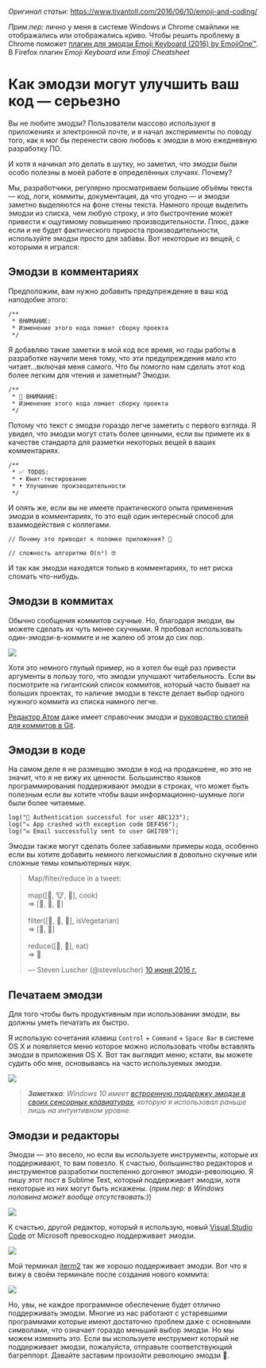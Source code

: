 *Оригинал статьи:* https://www.tjvantoll.com/2016/06/10/emoji-and-coding/

*Прим.пер:* лично у меня в системе Windows и Chrome смайлики не отображались или отображались криво. Чтобы решить проблему в Chrome поможет [плагин для эмодзи Emoji Keyboard (2016) by EmojiOne™](https://chrome.google.com/webstore/detail/emoji-keyboard-2016-by-em/ipdjnhgkpapgippgcgkfcbpdpcgifncb/related). В Firefox плагин *Emoji Keyboard* или *Emoji Cheatsheet*

# Как эмодзи могут улучшить ваш код — серьезно

Вы не любите эмодзи? Пользователи массово используют в приложениях и электронной почте, и я начал эксперименты по поводу того, как я мог бы перенести свою любовь к эмодзи в мою ежедневную разработку ПО.

И хотя я начинал это делать в шутку, но заметил, что эмодзи были особо полезны в моей работе в определённых случаях. Почему?

Мы, разработчики, регулярно просматриваем большие объёмы текста — код, логи, коммиты, документация, да что угодно — и эмодзи заметно выделяются на фоне стены текста. Намного проще выделить эмодзи из списка, чем любую строку, и это быстрочтение может привести к ощутимому повышению производительности. Плюс, даже если и не будет фактического прироста производительности, используйте эмодзи просто для забавы. Вот некоторые из вещей, с которыми я игрался:

## Эмодзи в комментариях

Предположим, вам нужно добавить предупреждение в ваш код наподобие этого:

```
/**
 * ВНИМАНИЕ:
 * Изменение этого кода ломает сборку проекта
 */
 ```

Я добавляю такие заметки в мой код все время, но годы работы в разработке научили меня тому, что эти предупреждения мало кто читает...включая меня самого. Что бы помогло нам сделать этот код более легким для чтения и заметным? Эмодзи.

```
/**
 * 🚨 ВНИМАНИЕ:
 * Изменение этого кода ломает сборку проекта
 */
```

Потому что текст с эмодзи гораздо легче заметить с первого взгляда. Я увидел, что эмодзи могут стать более ценными, если вы примете их в качестве стандарта для разметки некоторых вещей в ваших комментариях.

```
/**
 * ✅ TODOS:
 * • Юнит-тестирование
 * • Улучшение производительности
 */
```

И опять же, если вы не имеете практического опыта применения эмодзи в комментариях, то это ещё один интересный способ для взаимодействия с коллегами.

```
// Почему это приводит к поломке приложения? 🤔
```

```
// сложность алгоритма O(n²) 🤓
```

И так как эмодзи находятся только в комментариях, то нет риска сломать что-нибудь.

## Эмодзи в коммитах

Обычно сообщения коммитов скучные. Но, благодаря эмодзи, вы можете сделать их чуть менее скучными. Я пробовал использовать один-эмодзи-в-коммите и не жалею об этом до сих пор.

![](https://d33wubrfki0l68.cloudfront.net/414900ac6c0d1a8853d7c01ae95e405a23eae735/91565/images/posts/2016-06-10/commit-messages.png)

Хотя это немного глупый пример, но я хотел бы ещё раз привести аргументы в пользу того, что эмодзи улучшают читабельность. Если вы посмотрите на гигантский список коммитов, который часто бывает на больших проектах, то наличие эмодзи в тексте делает выбор одного нужного коммита из списка намного легче.

[Редактор Атом](https://atom.io/) даже имеет справочник эмодзи и [руководство стилей для коммитов в Git](https://github.com/atom/atom/blob/master/CONTRIBUTING.md#git-commit-messages).

## Эмодзи в коде

На самом деле я не размещаю эмодзи в код на продакшене, но это не значит, что я не вижу их ценности. Большинство языков программирования поддерживают эмодзи в строках, что может быть полезным если вы хотите чтобы ваши информационно-шумные логи были более читаемые.

```
log("🔑 Authentication successful for user ABC123");
log("☠️ App crashed with exception code DEF456");
log("✉️ Email successfully sent to user GHI789");
```

Эмодзи также могут сделать более забавными примеры кода, особенно если вы хотите добавить немного легкомыслия в довольно скучные или сложные темы компьютерных наук.

<blockquote class="twitter-tweet" data-lang="ru"><p lang="en" dir="ltr">Map/filter/reduce in a tweet:<br><br>map([🌽, 🐮, 🐔], cook)<br>=&gt; [🍿, 🍔, 🍳]<br><br>filter([🍿, 🍔, 🍳], isVegetarian)<br>=&gt;  [🍿, 🍳]<br><br>reduce([🍿, 🍳], eat)<br>=&gt; 💩</p>&mdash; Steven Luscher (@steveluscher) <a href="https://twitter.com/steveluscher/status/741089564329054208">10 июня 2016 г.</a></blockquote>
<script async src="//platform.twitter.com/widgets.js" charset="utf-8"></script>

## Печатаем эмодзи

Для того чтобы быть продуктивным при использовании эмодзи, вы должны уметь печатать их быстро.

Я использую сочетания клавиш `Control` + `Command` + `Space Bar` в системе OS X и появляется меню которое можно использовать чтобы вставлять эмодзи в приложения OS X. Вот так выглядит меню; кстати, вы можете судить обо мне, основываясь на часто используемых эмодзи.

![](https://d33wubrfki0l68.cloudfront.net/5c42ffdc8b8201ebb159534e97adc42c35e3d6d9/7b30f/images/posts/2016-06-10/emoji-keyboard.png)

> ***Заметкка***: *Windows 10 имеет [встроенную поддержку эмодзи в своих сенсорных клавиатурах](http://blog.getemoji.com/emoji-keyboard-windows), которую я использовал раньше лишь на интуитивном уровне.*

## Эмодзи и редакторы

Эмодзи — это весело, но если вы используете инструменты, которые их поддерживают, то вам повезло. К счастью, большинство редакторов и инструментов разработки постепенно догоняют эмодзи-революцию. Я пишу этот пост в Sublime Text, который поддерживает эмодзи, хотя некоторые из них могут быть искажены. (*прим.пер: в Windows половина может вообще отсутствовать:)*)

![](https://d33wubrfki0l68.cloudfront.net/3c72caabdfdd04c797f3e4f40c64c0cb5abe3723/10329/images/posts/2016-06-10/emoji-in-sublime-text.png)

К счастью, другой редактор, который я использую, новый [Visual Studio Code](https://code.visualstudio.com/) от Microsoft превосходно поддерживает эмодзи.

![](https://d33wubrfki0l68.cloudfront.net/810c80f3e3a0e7d0d6f0d79abd751f66955b1eb5/2bfb4/images/posts/2016-06-10/emoji-in-vs-code.png)

Мой терминал [iterm2](https://www.iterm2.com/) так же хорошо поддерживает эмодзи. Вот что я вижу в своём терминале после создания нового коммита:

![](https://d33wubrfki0l68.cloudfront.net/0a38a853f1168ccae5255bc37cca15dd4dec503c/e3532/images/posts/2016-06-10/emoji-iterm2.png)

Но, увы, не каждое программное обеспечение будет отлично поддерживать эмодзи. Многие из нас работают с устаревшими программами которые имеют достаточно проблем даже с основными символами, что означает гораздо меньший выбор эмодзи. Но мы можем изменить это. Если вы используете инструмент который не поддерживает эмодзи, пожалуйста, отправьте соответствующий багреппорт. Давайте заставим произойти революцию эмодзи 🎉.
